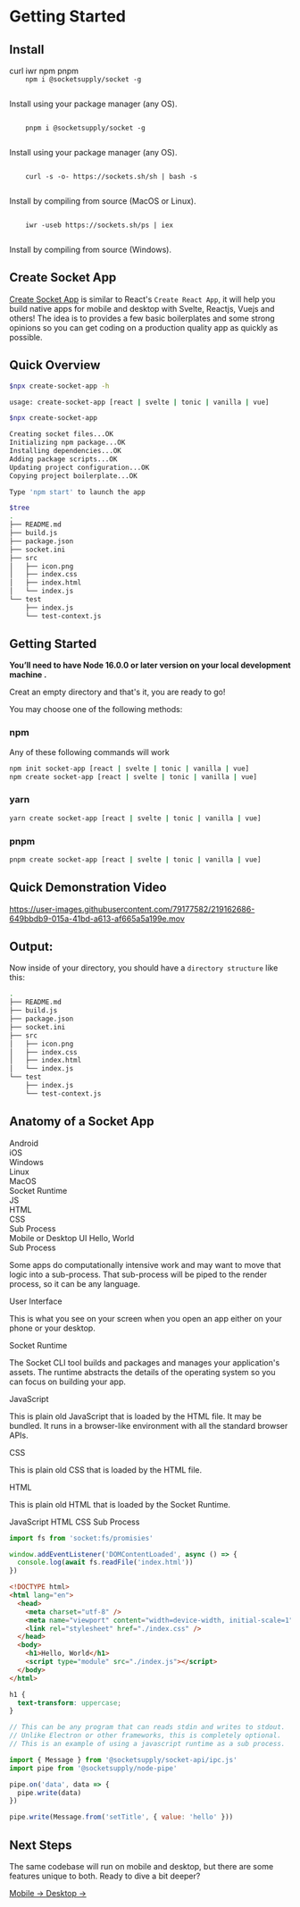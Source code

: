 # Getting Started

## Install

<tonic-tabs selected="tab-npm" id="get-started">
  <tonic-tab id="tab-mac" for="panel-nix">curl</tonic-tab>
  <tonic-tab id="tab-win" for="panel-win">iwr</tonic-tab>
  <tonic-tab id="tab-npm" for="panel-npm">npm</tonic-tab>
  <tonic-tab id="tab-pnpm" for="panel-pnpm">pnpm</tonic-tab>
</tonic-tabs>

<tonic-tab-panel id="panel-npm">
  <code>
    npm i @socketsupply/socket -g
  </code>
  <p>Install using your package manager (any OS).</p>
</tonic-tab-panel>

<tonic-tab-panel id="panel-pnpm">
  <code>
    pnpm i @socketsupply/socket -g
  </code>
  <p>Install using your package manager (any OS).</p>
</tonic-tab-panel>

<tonic-tab-panel id="panel-nix">
  <code>
    curl -s -o- https://sockets.sh/sh | bash -s
  </code>
  <p>Install by compiling from source (MacOS or Linux).</p>
</tonic-tab-panel>

<tonic-tab-panel id="panel-win">
  <code>
    iwr -useb https://sockets.sh/ps | iex
  </code>
  <p>Install by compiling from source (Windows).</p>
</tonic-tab-panel>


## Create Socket App

[Create Socket App](https://github.com/socketsupply/create-socket-app) is similar to React's `Create React App`, it will help you build native apps for mobile and desktop with Svelte, Reactjs, Vuejs and others!
The idea is to provides a few basic boilerplates and some strong opinions so you can get coding on a production quality app as quickly as possible.

## Quick Overview
```bash
$npx create-socket-app -h

usage: create-socket-app [react | svelte | tonic | vanilla | vue]
```

```bash
$npx create-socket-app

Creating socket files...OK
Initializing npm package...OK
Installing dependencies...OK
Adding package scripts...OK
Updating project configuration...OK
Copying project boilerplate...OK

Type 'npm start' to launch the app

$tree
.
├── README.md
├── build.js
├── package.json
├── socket.ini
├── src
│   ├── icon.png
│   ├── index.css
│   ├── index.html
│   └── index.js
└── test
    ├── index.js
    └── test-context.js
```
## Getting Started 

**You’ll need to have Node 16.0.0 or later version on your local development machine .**  

Creat an empty directory and that's it, you are ready to go!

You may choose one of the following methods: 

### **npm**

Any of these following commands will work
```bash
npm init socket-app [react | svelte | tonic | vanilla | vue]
npm create socket-app [react | svelte | tonic | vanilla | vue]

``` 
### **yarn**
```bash
yarn create socket-app [react | svelte | tonic | vanilla | vue]
```

### **pnpm**
```bash
pnpm create socket-app [react | svelte | tonic | vanilla | vue]
```  
## Quick Demonstration Video

https://user-images.githubusercontent.com/79177582/219162686-649bbdb9-015a-41bd-a613-af665a5a199e.mov 

## Output:

Now inside of your directory, you should have a `directory structure` like this:

```bash
.
├── README.md
├── build.js
├── package.json
├── socket.ini
├── src
│   ├── icon.png
│   ├── index.css
│   ├── index.html
│   └── index.js
└── test
    ├── index.js
    └── test-context.js
```

## Anatomy of a Socket App

<div id="anatomy">
  <div class="isometric">
    <div data-id="os">
      <div class="os" data-id="android"><span>Android</span></div>
      <div class="os" data-id="ios"><span>iOS</span></div>
      <div class="os" data-id="win"><span>Windows</span></div>
      <div class="os" data-id="linux"><span>Linux</span></div>
      <div class="os" data-id="mac"><span>MacOS</span></div>
    </div>
    <div data-id="socket"><span>Socket Runtime</span></div>
    <div data-id="stack">
      <div data-id="js"><span>JS</span></div>
      <div data-id="html"><span>HTML</span></div>
      <div data-id="css"><span>CSS</span></div>
      <div data-id="subprocess"><span>Sub Process</span></div>
    </div>
    <div data-id="ui">
      Mobile or Desktop UI
      <span>Hello, World</span>
    </div>
  </div>
  <div class="content">
   <div data-content="subprocess">
     <label>Sub Process</label>
     <p>Some apps do computationally intensive work and may want to move that logic into a sub-process. That sub-process will be piped to the render process, so it can be any language.</p>
   </div>
   <div data-content="ui">
     <label>User Interface</label>
     <p>This is what you see on your screen when you open an app either on your phone or your desktop.</p>
   </div>
   <div data-content="socket">
     <label>Socket Runtime</label>
     <p>The Socket CLI tool builds and packages and manages your application's assets. The runtime abstracts the details of the operating system so you can focus on building your app.</p>
   </div>
   <div data-content="js">
     <label>JavaScript</label>
     <p>This is plain old JavaScript that is loaded by the HTML file. It may be bundled. It runs in a browser-like environment with all the standard browser APIs.</p>
   </div>
   <div data-content="css">
     <label>CSS</label>
     <p>This is plain old CSS that is loaded by the HTML file.</p>
   </div>
   <div data-content="html">
     <label>HTML</label>
     <p>This is plain old HTML that is loaded by the Socket Runtime.</p>
   </div>
 </div>
</div>

<tonic-tabs selected="tab-js-01" id="code-01">
  <tonic-tab id="tab-js-01" for="panel-js-01">JavaScript</tonic-tab>
  <tonic-tab id="tab-html-01" for="panel-html-01">HTML</tonic-tab>
  <tonic-tab id="tab-css-01" for="panel-css-01">CSS</tonic-tab>
  <tonic-tab id="tab-sp-01" for="panel-sp-01">Sub Process</tonic-tab>
</tonic-tabs>

<tonic-tab-panel id="panel-js-01">

```js
import fs from 'socket:fs/promisies'

window.addEventListener('DOMContentLoaded', async () => {
  console.log(await fs.readFile('index.html'))
})
```

</tonic-tab-panel>

<tonic-tab-panel id="panel-html-01">

```html
<!DOCTYPE html>
<html lang="en">
  <head>
    <meta charset="utf-8" />
    <meta name="viewport" content="width=device-width, initial-scale=1" />
    <link rel="stylesheet" href="./index.css" />
  </head>
  <body>
    <h1>Hello, World</h1>
    <script type="module" src="./index.js"></script>
  </body>
</html>
```

</tonic-tab-panel>

<tonic-tab-panel id="panel-css-01">

```css
h1 {
  text-transform: uppercase;
}
```

</tonic-tab-panel>

<tonic-tab-panel id="panel-sp-01">

```js
// This can be any program that can reads stdin and writes to stdout.
// Unlike Electron or other frameworks, this is completely optional.
// This is an example of using a javascript runtime as a sub process.

import { Message } from '@socketsupply/socket-api/ipc.js'
import pipe from '@socketsupply/node-pipe'

pipe.on('data', data => {
  pipe.write(data)
})

pipe.write(Message.from('setTitle', { value: 'hello' }))
```

</tonic-tab-panel>

## Next Steps

The same codebase will run on mobile and desktop, but there are some features
unique to both. Ready to dive a bit deeper?

<a href="#mobile-guide" class="cyoa mobile">
  Mobile &rarr;
</a>

<a href="#desktop-guide" class="cyoa desktop">
  Desktop &rarr;
</a>
